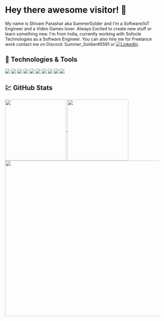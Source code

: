 # Hey there awesome visitor! 👋

My name is Shivam Parashar aka SummerSolder and I'm a Software/IoT Engineer and a Video Games lover. Always Excited to create new stuff or learn something new. I'm from India, currently working with Sofocle Technologies as a Software Engineer. You can also hire me for Freelance work contact me on Discord: Summer_Soldier#5591 or [![LinkedIn](https://img.shields.io/badge/Social-LinkedIn-informational?link=https://www.linkedin.com/in/shivam-parashar16/&link=https://www.linkedin.com/in/shivam-parashar16/&style=flat-square&logo=LinkedIn&logoColor=white&color=blue)](https://www.linkedin.com/in/shivam-parashar16/).

## 🔧 Technologies & Tools
![](https://img.shields.io/badge/OS-Linux-informational?style=for-the-badge&logo=linux&logoColor=white&color=red)
![](https://img.shields.io/badge/Shell-Bash-informational?style=for-the-badge&logo=gnu-bash&logoColor=white&color=red)
![](https://img.shields.io/badge/Code-JavaScript-informational?style=for-the-badge&logo=javascript&logoColor=white&color=red)
![](https://img.shields.io/badge/Code-Node.js-informational?style=for-the-badge&logo=Node.js&logoColor=white&color=red)
![](https://img.shields.io/badge/Code-React-informational?style=for-the-badge&logo=React&logoColor=white&color=red)
![](https://img.shields.io/badge/Code-C-informational?style=for-the-badge&logo=c&logoColor=white&color=red)
![](https://img.shields.io/badge/Code-Embedded_C-informational?style=for-the-badge&logo=c&logoColor=white&color=red)
![](https://img.shields.io/badge/Code-SourcePawn-informational?style=for-the-badge&logo=Source-Engine&logoColor=white&color=red)
![](https://img.shields.io/badge/Tool-MySQL-informational?style=for-the-badge&logo=MySQL&logoColor=white&color=red)
![](https://img.shields.io/badge/Tool-MongoDB-informational?style=for-the-badge&logo=MongoDB&logoColor=white&color=red)



## :chart: GitHub Stats
<!---
![SummerSoldier's github stats](https://github-readme-stats.vercel.app/api?username=Summer-16&count_private=true&show_icons=true&theme=synthwave)
![SummerSoldier's github stats](https://github-readme-stats.vercel.app/api/top-langs/?username=anuraghazra&theme=synthwave&layout=compact&langs_count=8)
![SummerSoldier's wakatime stats](https://github-readme-stats.vercel.app/api/wakatime?username=summersoldier)
-->
<a href="https://github.com/Summer-16">
  <img align="center" height="200" src="https://github-readme-stats.vercel.app/api?username=Summer-16&count_private=true&show_icons=true&theme=synthwave" />
</a>
<a href="https://github.com/Summer-16">
  <img align="center" height="200" src="https://github-readme-stats.vercel.app/api/top-langs/?username=anuraghazra&theme=synthwave&layout=compact&langs_count=8" />
</a>
<a href="https://github.com/Summer-16">
  <img align="center" width="510" src="https://github-readme-stats.vercel.app/api/wakatime?username=summersoldier" />
</a>

